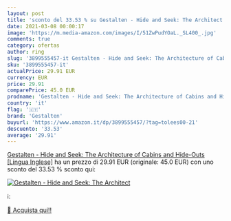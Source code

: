 ```yaml
---
layout: post
title: 'sconto del 33.53 % su Gestalten - Hide and Seek: The Architect  '
date: 2021-03-08 00:00:17
image: 'https://m.media-amazon.com/images/I/51ZwPudYOaL._SL400_.jpg'
comments: true
category: ofertas
author: ring
slug: '3899555457-it Gestalten - Hide and Seek: The Architecture of Cabins and...'
sku: '3899555457-it'
actualPrice: 29.91 EUR
currency: EUR
price: 29.91
comparePrice: 45.0 EUR
prodname: 'Gestalten - Hide and Seek: The Architecture of Cabins and Hide-Outs [Lingua Inglese]'
country: 'it'
flag: '🇮🇹'
brand: 'Gestalten'
buyurl: 'https://www.amazon.it/dp/3899555457/?tag=tolees00-21'
descuento: '33.53'
average: '29.91'
---
```


[Gestalten - Hide and Seek: The Architecture of Cabins and Hide-Outs [Lingua Inglese]](https://www.amazon.it/dp/3899555457/?tag=tolees00-21) ha un prezzo di 29.91 EUR (originale: 45.0 EUR) con uno sconto del 33.53 % sconto qui:

[![Gestalten - Hide and Seek: The Architect](https://m.media-amazon.com/images/I/51ZwPudYOaL._SL400_.jpg)](https://www.amazon.it/dp/3899555457/?tag=tolees00-21)

ℹ️:


[🛒 Acquista qui!!](https://www.amazon.it/dp/3899555457/?tag=tolees00-21)
